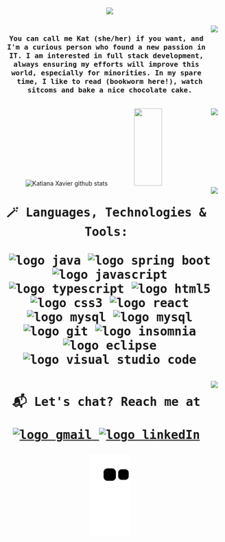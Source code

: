 <br>
<div align="center">
  <img src="https://i.imgur.com/i4KIzcY.gif">
</div>

<div align=center>
  <img align="right" height="120px" src="https://media3.giphy.com/media/6BuOdR0ow5YYdRNkIk/200w.webp?cid=ecf05e47vhuvvx2qltu94pcebdkwfw728maevsl2e20hrrby&ep=v1_stickers_search&rid=200w.webp&ct=s">

<h3><samp>
<br>
  You can call me Kat (she/her) if you want, and I'm a curious person who found a new passion in IT. I am interested in full stack development, always ensuring my efforts will improve this world, especially for minorities. In my spare time, I like to read (bookworm here!), watch sitcoms and bake a nice chocolate cake. 
</h3></samp>
</div>
<br>

<img align="right" height="120px" src="https://media3.giphy.com/media/6BuOdR0ow5YYdRNkIk/200w.webp?cid=ecf05e47vhuvvx2qltu94pcebdkwfw728maevsl2e20hrrby&ep=v1_stickers_search&rid=200w.webp&ct=s">

<div align="center">
  <img width="46%" height="185px" src="https://github-readme-stats.vercel.app/api?username=KatianaXavier&show_icons=true&count_private=true&hide_border=true&title_color=77ABD9&icon_color=3B82BF&text_color=ACD1F2&&bg_color=0d1117" alt="Katiana Xavier github stats" /> 
  <img width="36%" height="180px" src="https://github-readme-stats.vercel.app/api/top-langs/?username=KatianaXavier&layout=compact&hide_border=true&title_color=77ABD9&text_color=ACD1F2&bg_color=0d1117" />
</div>

<div>
  <img align="right" height="120px" src="https://media3.giphy.com/media/6BuOdR0ow5YYdRNkIk/200w.webp?cid=ecf05e47vhuvvx2qltu94pcebdkwfw728maevsl2e20hrrby&ep=v1_stickers_search&rid=200w.webp&ct=s">
</div>  

<div>
<h1 align="center"><samp>
🪄 Languages, Technologies & Tools:
<br>
<br>
  <div>
    <img src="https://img.shields.io/badge/java-%23323330.svg?style=for-the-badge&logo=java&logoColor=white" alt="logo java">
    <img src="https://img.shields.io/badge/spring%20boot-%23323330.svg?style=for-the-badge&logo=spring&logoColor=6CB52D" alt="logo spring boot">
    <img src="https://img.shields.io/badge/javascript-%23323330.svg?style=for-the-badge&logo=javascript&logoColor=%23F7DF1E" alt="logo javascript">
    <img src="https://img.shields.io/badge/typescript-%23323330.svg?style=for-the-badge&logo=typescript&logoColor=0076C5" alt="logo typescript">
    <img src="https://img.shields.io/badge/html5-%23323330.svg?style=for-the-badge&logo=html5&logoColor=DD4B25" alt="logo html5">
    <img src="https://img.shields.io/badge/css3-%23323330.svg?style=for-the-badge&logo=css3&logoColor=254BDD" alt="logo css3">
    <img src="https://img.shields.io/badge/reactjs-%23323330?style=for-the-badge&logo=react&logoColor=00758F" alt="logo react">
    <img src="https://img.shields.io/badge/angular-%23323330?style=for-the-badge&logo=angular&logoColor=00758F" alt="logo mysql">
    <img src="https://img.shields.io/badge/MySQL-%23323330?style=for-the-badge&logo=mysql&logoColor=00758F" alt="logo mysql">
    <img src="https://img.shields.io/badge/git-%23323330.svg?style=for-the-badge&logo=git&logoColor=E84D31" alt="logo git">
    <img src="https://img.shields.io/badge/Insomnia-%23323330?style=for-the-badge&logo=insomnia&logoColor=5849BE" alt="logo insomnia">
    <img src="https://img.shields.io/badge/Eclipse-%23323330.svg?style=for-the-badge&logo=Eclipse&logoColor=525C86" alt="logo eclipse">
    <img src="https://img.shields.io/badge/VS%20Code-%23323330.svg?style=for-the-badge&logo=visual-studio-code&logoColor=2D7CB4" alt="logo visual studio code">
<br>
<br>
  <div>
    <img align="right" height="120px" src="https://media3.giphy.com/media/6BuOdR0ow5YYdRNkIk/200w.webp?cid=ecf05e47vhuvvx2qltu94pcebdkwfw728maevsl2e20hrrby&ep=v1_stickers_search&rid=200w.webp&ct=s">
  </div> 
  </div>

📬 Let's chat? Reach me at
<br>
<br>
  <a href = "mailto:katianaxavierb@gmail.com">
  <img src="https://img.shields.io/badge/Gmail-%23323330?style=for-the-badge&logo=gmail&logoColor=D14836" target="_blank" alt="logo gmail">
  </a>
  <a href="https://www.linkedin.com/in/katianaxavier">
  <img src="https://img.shields.io/badge/LinkedIn-%23323330?style=for-the-badge&logo=linkedin&logoColor=0077B5" target="_blank" alt="logo linkedIn">
  </a>

![Snake animation](https://github.com/KatianaXavier/KatianaXavier/blob/output/github-contribution-grid-snake.svg)
